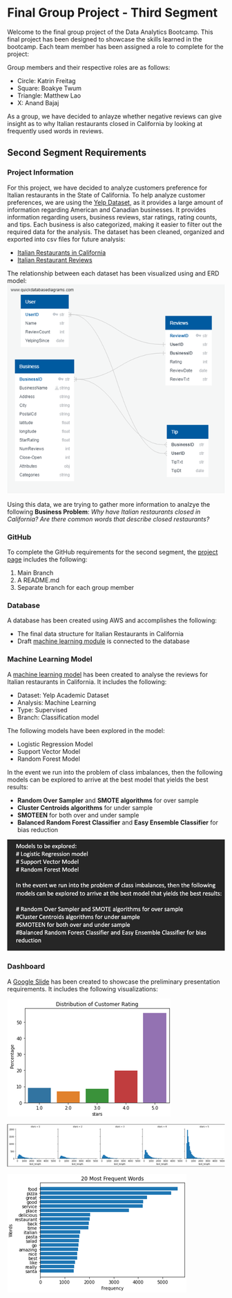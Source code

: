 # Final Group Project - Third Segment

Welcome to the final group project of the Data Analytics Bootcamp. This final project has been designed to showcase the skills learned in the bootcamp.
Each team member has been assigned a role to complete for the project: 

Group members and their respective roles are as follows:
- Circle: Katrin Freitag
- Square: Boakye Twum
- Triangle: Matthew Lao
- X: Anand Bajaj

As a group, we have decided to anlayze whether negative reviews can give insight as to why Italian restaurants closed in California by looking at frequently used words in reviews.  

## Second Segment Requirements

### Project Information 
For this project, we have decided to analyze customers preference for Italian restaurants in the State of California. To help analyze customer preferences, we are using the [Yelp Dataset](https://www.yelp.com/dataset/), as it provides a large amount of information regarding American and Canadian businesses. It provides information regarding users, business reviews, star ratings, rating counts, and tips. Each business is also categorized, making it easier to filter out the required data for the analysis. The dataset has been cleaned, organized and exported into csv files for future analysis:

- [Italian Restaurants in California](resources/yelp_business_dataset_italian_restaurant_clean.csv)
- [Italian Restaurant Reviews](resources/yelp_reviews_Italian_Restaurant_cleanimport.csv)

The relationship between each dataset has been visualized using and ERD model:
![ERD](Sample%20Data/Yelp_ERD.png)

Using this data, we are trying to gather more information to analzye the following **Business Problem**: 
*Why have Italian restaurants closed in California? Are there common words that describe closed restaurants?*

### GitHub 
To complete the GitHub requirements for the second segment, the [project page](https://github.com/KF59874/final_group_project) includes the following: 
1. Main Branch
2. A README.md
3. Separate branch for each group member

### Database
A database has been created using AWS and accomplishes the following:
- The final data structure for Italian Restaurants in California
- Draft [machine learning module](Machine_learning.png) is connected to the database

### Machine Learning Model
A [machine learning model](https://drive.google.com/file/d/1_wmv60re-pS7dPL-D9dmgqGSHH5POJXZ/view?usp=sharing) has been created to analyse the reviews for Italian restaurants in California. It includes the following:

- Dataset: Yelp Academic Dataset
- Analysis: Machine Learning
- Type: Supervised
- Branch: Classification model


The following models have been explored in the model:
- Logistic Regression Model
- Support Vector Model
- Random Forest Model

In the event we run into the problem of class imbalances, then the following models can be explored to arrive at the best model that yields the best results:

- **Random Over Sampler** and **SMOTE algorithms** for over sample
- **Cluster Centroids algorithms** for under sample
- **SMOTEEN** for both over and under sample
- **Balanced Random Forest Classifier** and **Easy Ensemble Classifier** for bias reduction

![Models](Models.png)

### Dashboard 
A [Google Slide](https://docs.google.com/presentation/d/1H_uyNrVu5GQB9j9eYNoXr4UrZ_MOYtHKkx7B3Pkjguo/edit?usp=sharing) has been created to showcase the preliminary presentation requirements. It includes the following visualizations: 

![Star rating distribution](images/stardistribution.png)

![Text length distribution](images/textlength.png)

![20 frequently used words](images/commonwords.png)
